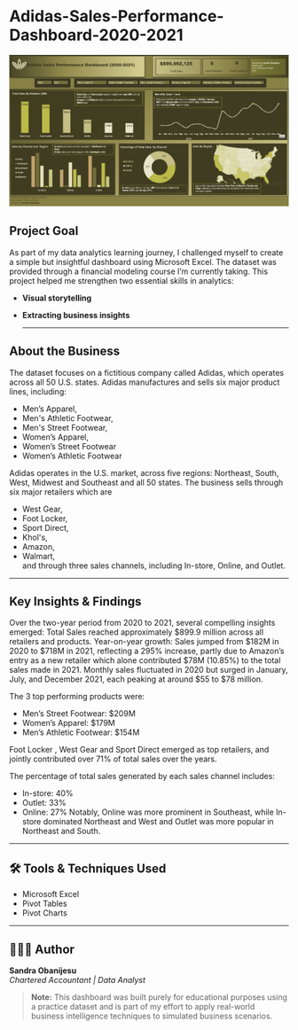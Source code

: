 # Adidas-Sales-Performance-Dashboard-2020-2021
![IMG_6963.jpeg](https://github.com/SandraObanijesu/Adidas-Sales-Performance-Dashboard--2020-2021-/blob/main/IMG_6963.jpeg?raw=true)
## Project Goal
As part of my data analytics learning journey, I challenged myself to create a simple but insightful dashboard using Microsoft Excel. The dataset was provided through a financial modeling course I’m currently taking.
This project helped me strengthen two essential skills in analytics:
- **Visual storytelling**
- **Extracting business insights**

  ---
  
## About the Business
The dataset focuses on a fictitious company called Adidas, which operates across all 50 U.S. states. Adidas manufactures and sells six major product lines, including:
- Men’s Apparel,
- Men's Athletic Footwear,
- Men's Street Footwear,
- Women’s Apparel,
- Women’s Street Footwear 
- Women’s Athletic Footwear

Adidas operates in the U.S. market, across five regions: Northeast, South, West, Midwest and Southeast and all 50 states. 
The business sells through six major retailers  which are
- West Gear, 
- Foot Locker, 
- Sport Direct,
- Khol's, 
- Amazon, 
- Walmart,   
and through  three sales channels, including In-store, Online, and Outlet. 

---

## Key Insights & Findings

Over the two-year period from 2020 to 2021, several compelling insights emerged:
Total Sales reached approximately $899.9 million across all retailers and products.
Year-on-year growth: Sales jumped from $182M in 2020 to $718M in 2021, reflecting a 295% increase, partly due to Amazon’s entry  as a new retailer  which alone contributed $78M (10.85%) to the total sales made in 2021.
Monthly sales fluctuated in 2020 but surged in January, July, and December 2021, each peaking at around $55 to $78 million.

The 3 top performing products were:
- Men’s Street Footwear: $209M
- Women’s Apparel: $179M
- Men’s Athletic Footwear: $154M

Foot Locker , West Gear and Sport Direct emerged as top retailers, and jointly contributed over 71% of total sales over the years.

The percentage of total sales generated by each sales channel includes:
- In-store: 40%
- Outlet: 33%
- Online: 27%
Notably, Online was more prominent in Southeast, while In-store dominated Northeast and West and Outlet was more popular in Northeast and South.

---

## 🛠 Tools & Techniques Used

- Microsoft Excel  
- Pivot Tables  
- Pivot Charts   

---

## 👩🏽‍💻 Author 

**Sandra Obanijesu**  
_Chartered Accountant | Data Analyst_

> **Note:** This dashboard was built purely for educational purposes using a practice dataset and is part of my effort to apply real-world business intelligence techniques to simulated business scenarios.
